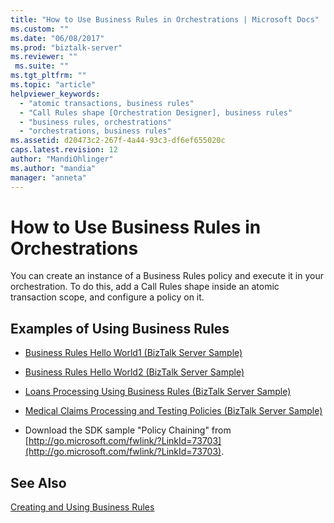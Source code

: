 ```yaml
---
title: "How to Use Business Rules in Orchestrations | Microsoft Docs"
ms.custom: ""
ms.date: "06/08/2017"
ms.prod: "biztalk-server"
ms.reviewer: ""
 ms.suite: ""
ms.tgt_pltfrm: ""
ms.topic: "article"
helpviewer_keywords: 
  - "atomic transactions, business rules"
  - "Call Rules shape [Orchestration Designer], business rules"
  - "business rules, orchestrations"
  - "orchestrations, business rules"
ms.assetid: d20473c2-267f-4a44-93c3-df6ef655020c
caps.latest.revision: 12
author: "MandiOhlinger"
ms.author: "mandia"
manager: "anneta"
---
```

# How to Use Business Rules in Orchestrations
You can create an instance of a Business Rules policy and execute it in your orchestration. To do this, add a Call Rules shape inside an atomic transaction scope, and configure a policy on it.  
  
## Examples of Using Business Rules  
  
-   [Business Rules Hello World1 (BizTalk Server Sample)](../core/business-rules-hello-world1-biztalk-server-sample.md)  
  
-   [Business Rules Hello World2 (BizTalk Server Sample)](../core/business-rules-hello-world2-biztalk-server-sample.md)  
  
-   [Loans Processing Using Business Rules (BizTalk Server Sample)](../core/loans-processing-using-business-rules-biztalk-server-sample.md)  
  
-   [Medical Claims Processing and Testing Policies (BizTalk Server Sample)](../core/medical-claims-processing-and-testing-policies-biztalk-server-sample.md)  
  
-   Download the SDK sample "Policy Chaining" from [http://go.microsoft.com/fwlink/?LinkId=73703](http://go.microsoft.com/fwlink/?LinkId=73703).  
  
## See Also  
 [Creating and Using Business Rules](../core/creating-and-using-business-rules.md)